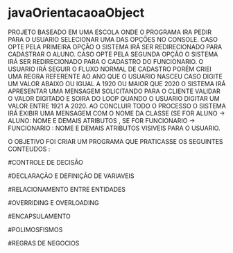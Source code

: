 # javaOrientacaoaObject

PROJETO BASEADO EM UMA ESCOLA ONDE O PROGRAMA IRA PEDIR PARA O USUARIO SELECIONAR UMA DAS OPÇÕES NO CONSOLE. 
CASO OPTE PELA PRIMEIRA OPÇÃO O SISTEMA IRÁ SER REDIRECIONADO PARA CADASTRAR O ALUNO. CASO OPTE PELA SEGUNDA OPÇÃO O SISTEMA 
IRÁ SER REDIRECIONADO PARA O CADASTRO DO FUNCIONARIO. O USUARIO IRÁ SEGUIR O FLUXO NORMAL DE CADASTRO PORÉM CRIEI UMA REGRA
REFERENTE AO ANO QUE O USUARIO NASCEU CASO DIGITE UM VALOR ABAIXO OU IGUAL A 1920 OU MAIOR QUE 2020 O SISTEMA IRÁ APRESENTAR
UMA MENSAGEM SOLICITANDO PARA O CLIENTE VALIDAR O VALOR DIGITADO E SOIRA DO LOOP QUANDO O USUARIO DIGITAR UM VALOR ENTRE 1921 A 2020. 
AO CONCLUIR TODO O PROCESSO O SISTEMA IRÁ EXIBIR UMA MENSAGEM COM O NOME DA CLASSE 
(SE FOR ALUNO -> ALUNO: NOME E DEMAIS ATRIBUTOS , SE FOR FUNCIONARIO -> FUNCIONARIO : NOME E DEMAIS ATRIBUTOS VISIVEIS PARA O USUARIO.

O OBJETIVO FOI CRIAR UM PROGRAMA QUE PRATICASSE OS SEGUINTES CONTEUDOS :

 #CONTROLE DE DECISÃO
 
 #DECLARAÇÃO E DEFINIÇÃO DE VARIAVEIS
 
 #RELACIONAMENTO ENTRE ENTIDADES
 
 #OVERRIDING E OVERLOADING
 
 #ENCAPSULAMENTO
 
 #POLIMOSFISMOS
 
 #REGRAS DE NEGOCIOS
 
